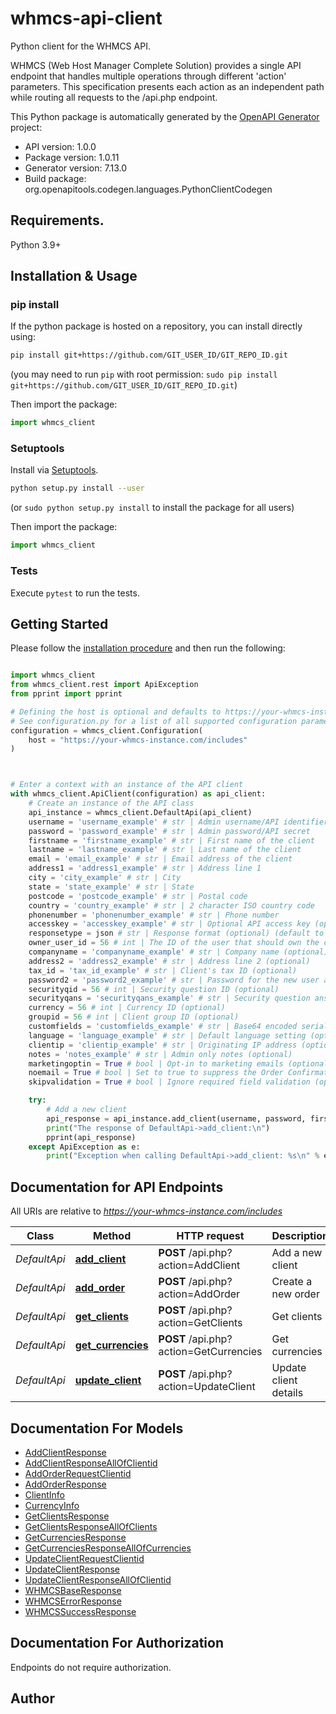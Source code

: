 # whmcs-api-client
Python client for the WHMCS API.

WHMCS (Web Host Manager Complete Solution) provides a single API endpoint that handles
multiple operations through different 'action' parameters. This specification presents
each action as an independent path while routing all requests to the /api.php endpoint.


This Python package is automatically generated by the [OpenAPI Generator](https://openapi-generator.tech) project:

- API version: 1.0.0
- Package version: 1.0.11
- Generator version: 7.13.0
- Build package: org.openapitools.codegen.languages.PythonClientCodegen

## Requirements.

Python 3.9+

## Installation & Usage
### pip install

If the python package is hosted on a repository, you can install directly using:

```sh
pip install git+https://github.com/GIT_USER_ID/GIT_REPO_ID.git
```
(you may need to run `pip` with root permission: `sudo pip install git+https://github.com/GIT_USER_ID/GIT_REPO_ID.git`)

Then import the package:
```python
import whmcs_client
```

### Setuptools

Install via [Setuptools](http://pypi.python.org/pypi/setuptools).

```sh
python setup.py install --user
```
(or `sudo python setup.py install` to install the package for all users)

Then import the package:
```python
import whmcs_client
```

### Tests

Execute `pytest` to run the tests.

## Getting Started

Please follow the [installation procedure](#installation--usage) and then run the following:

```python

import whmcs_client
from whmcs_client.rest import ApiException
from pprint import pprint

# Defining the host is optional and defaults to https://your-whmcs-instance.com/includes
# See configuration.py for a list of all supported configuration parameters.
configuration = whmcs_client.Configuration(
    host = "https://your-whmcs-instance.com/includes"
)



# Enter a context with an instance of the API client
with whmcs_client.ApiClient(configuration) as api_client:
    # Create an instance of the API class
    api_instance = whmcs_client.DefaultApi(api_client)
    username = 'username_example' # str | Admin username/API identifier
    password = 'password_example' # str | Admin password/API secret
    firstname = 'firstname_example' # str | First name of the client
    lastname = 'lastname_example' # str | Last name of the client
    email = 'email_example' # str | Email address of the client
    address1 = 'address1_example' # str | Address line 1
    city = 'city_example' # str | City
    state = 'state_example' # str | State
    postcode = 'postcode_example' # str | Postal code
    country = 'country_example' # str | 2 character ISO country code
    phonenumber = 'phonenumber_example' # str | Phone number
    accesskey = 'accesskey_example' # str | Optional API access key (optional)
    responsetype = json # str | Response format (optional) (default to json)
    owner_user_id = 56 # int | The ID of the user that should own the client (optional)
    companyname = 'companyname_example' # str | Company name (optional)
    address2 = 'address2_example' # str | Address line 2 (optional)
    tax_id = 'tax_id_example' # str | Client's tax ID (optional)
    password2 = 'password2_example' # str | Password for the new user account (optional)
    securityqid = 56 # int | Security question ID (optional)
    securityqans = 'securityqans_example' # str | Security question answer (optional)
    currency = 56 # int | Currency ID (optional)
    groupid = 56 # int | Client group ID (optional)
    customfields = 'customfields_example' # str | Base64 encoded serialized array of custom field values (optional)
    language = 'language_example' # str | Default language setting (optional)
    clientip = 'clientip_example' # str | Originating IP address (optional)
    notes = 'notes_example' # str | Admin only notes (optional)
    marketingoptin = True # bool | Opt-in to marketing emails (optional)
    noemail = True # bool | Set to true to suppress the Order Confirmation email being sent (optional)
    skipvalidation = True # bool | Ignore required field validation (optional)

    try:
        # Add a new client
        api_response = api_instance.add_client(username, password, firstname, lastname, email, address1, city, state, postcode, country, phonenumber, accesskey=accesskey, responsetype=responsetype, owner_user_id=owner_user_id, companyname=companyname, address2=address2, tax_id=tax_id, password2=password2, securityqid=securityqid, securityqans=securityqans, currency=currency, groupid=groupid, customfields=customfields, language=language, clientip=clientip, notes=notes, marketingoptin=marketingoptin, noemail=noemail, skipvalidation=skipvalidation)
        print("The response of DefaultApi->add_client:\n")
        pprint(api_response)
    except ApiException as e:
        print("Exception when calling DefaultApi->add_client: %s\n" % e)

```

## Documentation for API Endpoints

All URIs are relative to *https://your-whmcs-instance.com/includes*

Class | Method | HTTP request | Description
------------ | ------------- | ------------- | -------------
*DefaultApi* | [**add_client**](docs/DefaultApi.md#add_client) | **POST** /api.php?action&#x3D;AddClient | Add a new client
*DefaultApi* | [**add_order**](docs/DefaultApi.md#add_order) | **POST** /api.php?action&#x3D;AddOrder | Create a new order
*DefaultApi* | [**get_clients**](docs/DefaultApi.md#get_clients) | **POST** /api.php?action&#x3D;GetClients | Get clients
*DefaultApi* | [**get_currencies**](docs/DefaultApi.md#get_currencies) | **POST** /api.php?action&#x3D;GetCurrencies | Get currencies
*DefaultApi* | [**update_client**](docs/DefaultApi.md#update_client) | **POST** /api.php?action&#x3D;UpdateClient | Update client details


## Documentation For Models

 - [AddClientResponse](docs/AddClientResponse.md)
 - [AddClientResponseAllOfClientid](docs/AddClientResponseAllOfClientid.md)
 - [AddOrderRequestClientid](docs/AddOrderRequestClientid.md)
 - [AddOrderResponse](docs/AddOrderResponse.md)
 - [ClientInfo](docs/ClientInfo.md)
 - [CurrencyInfo](docs/CurrencyInfo.md)
 - [GetClientsResponse](docs/GetClientsResponse.md)
 - [GetClientsResponseAllOfClients](docs/GetClientsResponseAllOfClients.md)
 - [GetCurrenciesResponse](docs/GetCurrenciesResponse.md)
 - [GetCurrenciesResponseAllOfCurrencies](docs/GetCurrenciesResponseAllOfCurrencies.md)
 - [UpdateClientRequestClientid](docs/UpdateClientRequestClientid.md)
 - [UpdateClientResponse](docs/UpdateClientResponse.md)
 - [UpdateClientResponseAllOfClientid](docs/UpdateClientResponseAllOfClientid.md)
 - [WHMCSBaseResponse](docs/WHMCSBaseResponse.md)
 - [WHMCSErrorResponse](docs/WHMCSErrorResponse.md)
 - [WHMCSSuccessResponse](docs/WHMCSSuccessResponse.md)


<a id="documentation-for-authorization"></a>
## Documentation For Authorization

Endpoints do not require authorization.


## Author




